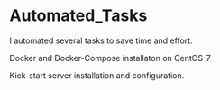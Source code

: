 # Automated_Tasks
I automated several tasks to save time and effort.

Docker and Docker-Compose installaton on CentOS-7 

Kick-start server installation and configuration.

